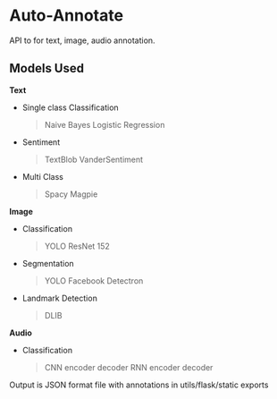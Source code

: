 # Auto-Annotate
API to for text, image, audio annotation.

## Models Used
**Text**
- Single class Classification
  > Naive Bayes
  > Logistic Regression
- Sentiment
  > TextBlob
  > VanderSentiment
- Multi Class
  > Spacy
  > Magpie



**Image**
- Classification
  > YOLO
  > ResNet 152
- Segmentation
  > YOLO
  > Facebook Detectron
- Landmark Detection
  > DLIB


**Audio**
- Classification
  > CNN encoder decoder
  > RNN encoder decoder

Output is JSON format file with annotations in utils/flask/static exports
